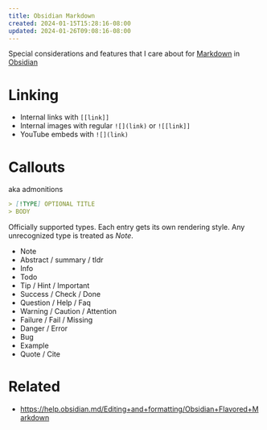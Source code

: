 ```yaml
---
title: Obsidian Markdown
created: 2024-01-15T15:28:16-08:00
updated: 2024-01-26T09:08:16-08:00
---
```


Special considerations and features that I care about for [Markdown](Markdown.md) in [Obsidian](Obsidian.md)

# Linking

* Internal links with `[[link]]`
* Internal images with regular `![](link)` or `![[link]]`
* YouTube embeds with `![](link)`

# Callouts

aka admonitions

````md
> [!TYPE] OPTIONAL TITLE
> BODY
````

Officially supported types. Each entry gets its own rendering style. Any unrecognized type is treated as *Note*.

* Note
* Abstract / summary / tldr
* Info
* Todo
* Tip / Hint / Important
* Success / Check / Done
* Question / Help / Faq
* Warning / Caution / Attention
* Failure / Fail / Missing
* Danger / Error
* Bug
* Example
* Quote / Cite

# Related

* https://help.obsidian.md/Editing+and+formatting/Obsidian+Flavored+Markdown
